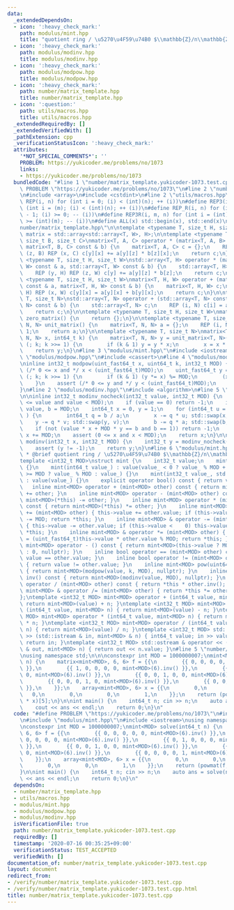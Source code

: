 ```yaml
---
data:
  _extendedDependsOn:
  - icon: ':heavy_check_mark:'
    path: modulus/mint.hpp
    title: "quotient ring / \u5270\u4F59\u74B0 $\\mathbb{Z}/n\\mathbb{Z}$"
  - icon: ':heavy_check_mark:'
    path: modulus/modinv.hpp
    title: modulus/modinv.hpp
  - icon: ':heavy_check_mark:'
    path: modulus/modpow.hpp
    title: modulus/modpow.hpp
  - icon: ':heavy_check_mark:'
    path: number/matrix_template.hpp
    title: number/matrix_template.hpp
  - icon: ':question:'
    path: utils/macros.hpp
    title: utils/macros.hpp
  _extendedRequiredBy: []
  _extendedVerifiedWith: []
  _pathExtension: cpp
  _verificationStatusIcon: ':heavy_check_mark:'
  attributes:
    '*NOT_SPECIAL_COMMENTS*': ''
    PROBLEM: https://yukicoder.me/problems/no/1073
    links:
    - https://yukicoder.me/problems/no/1073
  bundledCode: "#line 1 \"number/matrix_template.yukicoder-1073.test.cpp\"\n#define\
    \ PROBLEM \"https://yukicoder.me/problems/no/1073\"\n#line 2 \"number/matrix_template.hpp\"\
    \n#include <array>\n#include <cstdint>\n#line 2 \"utils/macros.hpp\"\n#define\
    \ REP(i, n) for (int i = 0; (i) < (int)(n); ++ (i))\n#define REP3(i, m, n) for\
    \ (int i = (m); (i) < (int)(n); ++ (i))\n#define REP_R(i, n) for (int i = (int)(n)\
    \ - 1; (i) >= 0; -- (i))\n#define REP3R(i, m, n) for (int i = (int)(n) - 1; (i)\
    \ >= (int)(m); -- (i))\n#define ALL(x) std::begin(x), std::end(x)\n#line 5 \"\
    number/matrix_template.hpp\"\n\ntemplate <typename T, size_t H, size_t W>\nusing\
    \ matrix = std::array<std::array<T, W>, H>;\n\ntemplate <typename T, size_t A,\
    \ size_t B, size_t C>\nmatrix<T, A, C> operator * (matrix<T, A, B> const & a,\
    \ matrix<T, B, C> const & b) {\n    matrix<T, A, C> c = {};\n    REP (y, A) REP\
    \ (z, B) REP (x, C) c[y][x] += a[y][z] * b[z][x];\n    return c;\n}\ntemplate\
    \ <typename T, size_t H, size_t W>\nstd::array<T, H> operator * (matrix<T, H,\
    \ W> const & a, std::array<T, W> const & b) {\n    std::array<T, H> c = {};\n\
    \    REP (y, H) REP (z, W) c[y] += a[y][z] * b[z];\n    return c;\n}\n\ntemplate\
    \ <typename T, size_t H, size_t W>\nmatrix<T, H, W> operator + (matrix<T, H, W>\
    \ const & a, matrix<T, H, W> const & b) {\n    matrix<T, H, W> c;\n    REP (y,\
    \ H) REP (x, W) c[y][x] = a[y][x] + b[y][x];\n    return c;\n}\n\ntemplate <typename\
    \ T, size_t N>\nstd::array<T, N> operator + (std::array<T, N> const & a, std::array<T,\
    \ N> const & b) {\n    std::array<T, N> c;\n    REP (i, N) c[i] = a[i] + b[i];\n\
    \    return c;\n}\n\ntemplate <typename T, size_t H, size_t W>\nmatrix<T, H, W>\
    \ zero_matrix() {\n    return {};\n}\n\ntemplate <typename T, size_t N>\nmatrix<T,\
    \ N, N> unit_matrix() {\n    matrix<T, N, N> a = {};\n    REP (i, N) a[i][i] =\
    \ 1;\n    return a;\n}\n\ntemplate <typename T, size_t N>\nmatrix<T, N, N> powmat(matrix<T,\
    \ N, N> x, int64_t k) {\n    matrix<T, N, N> y = unit_matrix<T, N>();\n    for\
    \ (; k; k >>= 1) {\n        if (k & 1) y = y * x;\n        x = x * x;\n    }\n\
    \    return y;\n}\n#line 3 \"modulus/mint.hpp\"\n#include <iostream>\n#line 2\
    \ \"modulus/modpow.hpp\"\n#include <cassert>\n#line 4 \"modulus/modpow.hpp\"\n\
    \ninline int32_t modpow(uint_fast64_t x, uint64_t k, int32_t MOD) {\n    assert\
    \ (/* 0 <= x and */ x < (uint_fast64_t)MOD);\n    uint_fast64_t y = 1;\n    for\
    \ (; k; k >>= 1) {\n        if (k & 1) (y *= x) %= MOD;\n        (x *= x) %= MOD;\n\
    \    }\n    assert (/* 0 <= y and */ y < (uint_fast64_t)MOD);\n    return y;\n\
    }\n#line 2 \"modulus/modinv.hpp\"\n#include <algorithm>\n#line 5 \"modulus/modinv.hpp\"\
    \n\ninline int32_t modinv_nocheck(int32_t value, int32_t MOD) {\n    assert (0\
    \ <= value and value < MOD);\n    if (value == 0) return -1;\n    int64_t a =\
    \ value, b = MOD;\n    int64_t x = 0, y = 1;\n    for (int64_t u = 1, v = 0; a;\
    \ ) {\n        int64_t q = b / a;\n        x -= q * u; std::swap(x, u);\n    \
    \    y -= q * v; std::swap(y, v);\n        b -= q * a; std::swap(b, a);\n    }\n\
    \    if (not (value * x + MOD * y == b and b == 1)) return -1;\n    if (x < 0)\
    \ x += MOD;\n    assert (0 <= x and x < MOD);\n    return x;\n}\n\ninline int32_t\
    \ modinv(int32_t x, int32_t MOD) {\n    int32_t y = modinv_nocheck(x, MOD);\n\
    \    assert (y != -1);\n    return y;\n}\n#line 6 \"modulus/mint.hpp\"\n\n/**\n\
    \ * @brief quotient ring / \u5270\u4F59\u74B0 $\\mathbb{Z}/n\\mathbb{Z}$\n */\n\
    template <int32_t MOD>\nstruct mint {\n    int32_t value;\n    mint() : value()\
    \ {}\n    mint(int64_t value_) : value(value_ < 0 ? value_ % MOD + MOD : value_\
    \ >= MOD ? value_ % MOD : value_) {}\n    mint(int32_t value_, std::nullptr_t)\
    \ : value(value_) {}\n    explicit operator bool() const { return value; }\n \
    \   inline mint<MOD> operator + (mint<MOD> other) const { return mint<MOD>(*this)\
    \ += other; }\n    inline mint<MOD> operator - (mint<MOD> other) const { return\
    \ mint<MOD>(*this) -= other; }\n    inline mint<MOD> operator * (mint<MOD> other)\
    \ const { return mint<MOD>(*this) *= other; }\n    inline mint<MOD> & operator\
    \ += (mint<MOD> other) { this->value += other.value; if (this->value >= MOD) this->value\
    \ -= MOD; return *this; }\n    inline mint<MOD> & operator -= (mint<MOD> other)\
    \ { this->value -= other.value; if (this->value <    0) this->value += MOD; return\
    \ *this; }\n    inline mint<MOD> & operator *= (mint<MOD> other) { this->value\
    \ = (uint_fast64_t)this->value * other.value % MOD; return *this; }\n    inline\
    \ mint<MOD> operator - () const { return mint<MOD>(this->value ? MOD - this->value\
    \ : 0, nullptr); }\n    inline bool operator == (mint<MOD> other) const { return\
    \ value == other.value; }\n    inline bool operator != (mint<MOD> other) const\
    \ { return value != other.value; }\n    inline mint<MOD> pow(uint64_t k) const\
    \ { return mint<MOD>(modpow(value, k, MOD), nullptr); }\n    inline mint<MOD>\
    \ inv() const { return mint<MOD>(modinv(value, MOD), nullptr); }\n    inline mint<MOD>\
    \ operator / (mint<MOD> other) const { return *this * other.inv(); }\n    inline\
    \ mint<MOD> & operator /= (mint<MOD> other) { return *this *= other.inv(); }\n\
    };\ntemplate <int32_t MOD> mint<MOD> operator + (int64_t value, mint<MOD> n) {\
    \ return mint<MOD>(value) + n; }\ntemplate <int32_t MOD> mint<MOD> operator -\
    \ (int64_t value, mint<MOD> n) { return mint<MOD>(value) - n; }\ntemplate <int32_t\
    \ MOD> mint<MOD> operator * (int64_t value, mint<MOD> n) { return mint<MOD>(value)\
    \ * n; }\ntemplate <int32_t MOD> mint<MOD> operator / (int64_t value, mint<MOD>\
    \ n) { return mint<MOD>(value) / n; }\ntemplate <int32_t MOD> std::istream & operator\
    \ >> (std::istream & in, mint<MOD> & n) { int64_t value; in >> value; n = value;\
    \ return in; }\ntemplate <int32_t MOD> std::ostream & operator << (std::ostream\
    \ & out, mint<MOD> n) { return out << n.value; }\n#line 5 \"number/matrix_template.yukicoder-1073.test.cpp\"\
    \nusing namespace std;\n\n\nconstexpr int MOD = 1000000007;\nmint<MOD> solve(int64_t\
    \ n) {\n    matrix<mint<MOD>, 6, 6> f = {{\n        {{ 0, 0, 0, 0, 0, mint<MOD>(6).inv()\
    \ }},\n        {{ 1, 0, 0, 0, 0, mint<MOD>(6).inv() }},\n        {{ 0, 1, 0, 0,\
    \ 0, mint<MOD>(6).inv() }},\n        {{ 0, 0, 1, 0, 0, mint<MOD>(6).inv() }},\n\
    \        {{ 0, 0, 0, 1, 0, mint<MOD>(6).inv() }},\n        {{ 0, 0, 0, 0, 1, mint<MOD>(6).inv()\
    \ }},\n    }};\n    array<mint<MOD>, 6> x = {{\n        0,\n        0,\n     \
    \   0,\n        0,\n        0,\n        1,\n    }};\n    return (powmat(f, n)\
    \ * x)[5];\n}\n\nint main() {\n    int64_t n; cin >> n;\n    auto ans = solve(n);\n\
    \    cout << ans << endl;\n    return 0;\n}\n"
  code: "#define PROBLEM \"https://yukicoder.me/problems/no/1073\"\n#include \"number/matrix_template.hpp\"\
    \n#include \"modulus/mint.hpp\"\n#include <iostream>\nusing namespace std;\n\n\
    \nconstexpr int MOD = 1000000007;\nmint<MOD> solve(int64_t n) {\n    matrix<mint<MOD>,\
    \ 6, 6> f = {{\n        {{ 0, 0, 0, 0, 0, mint<MOD>(6).inv() }},\n        {{ 1,\
    \ 0, 0, 0, 0, mint<MOD>(6).inv() }},\n        {{ 0, 1, 0, 0, 0, mint<MOD>(6).inv()\
    \ }},\n        {{ 0, 0, 1, 0, 0, mint<MOD>(6).inv() }},\n        {{ 0, 0, 0, 1,\
    \ 0, mint<MOD>(6).inv() }},\n        {{ 0, 0, 0, 0, 1, mint<MOD>(6).inv() }},\n\
    \    }};\n    array<mint<MOD>, 6> x = {{\n        0,\n        0,\n        0,\n\
    \        0,\n        0,\n        1,\n    }};\n    return (powmat(f, n) * x)[5];\n\
    }\n\nint main() {\n    int64_t n; cin >> n;\n    auto ans = solve(n);\n    cout\
    \ << ans << endl;\n    return 0;\n}\n"
  dependsOn:
  - number/matrix_template.hpp
  - utils/macros.hpp
  - modulus/mint.hpp
  - modulus/modpow.hpp
  - modulus/modinv.hpp
  isVerificationFile: true
  path: number/matrix_template.yukicoder-1073.test.cpp
  requiredBy: []
  timestamp: '2020-07-16 00:35:25+09:00'
  verificationStatus: TEST_ACCEPTED
  verifiedWith: []
documentation_of: number/matrix_template.yukicoder-1073.test.cpp
layout: document
redirect_from:
- /verify/number/matrix_template.yukicoder-1073.test.cpp
- /verify/number/matrix_template.yukicoder-1073.test.cpp.html
title: number/matrix_template.yukicoder-1073.test.cpp
---
```

